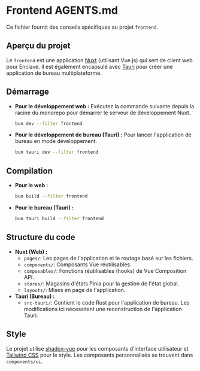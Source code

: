 # Frontend AGENTS.md

Ce fichier fournit des conseils spécifiques au projet `frontend`.

## Aperçu du projet

Le `frontend` est une application [Nuxt](https://nuxt.com/) (utilisant Vue.js) qui sert de client web pour Enclave. Il est également encapsulé avec [Tauri](https://tauri.app/) pour créer une application de bureau multiplateforme.

## Démarrage

-   **Pour le développement web :** Exécutez la commande suivante depuis la racine du monorepo pour démarrer le serveur de développement Nuxt.
    ```bash
    bun dev --filter frontend
    ```
-   **Pour le développement de bureau (Tauri) :** Pour lancer l'application de bureau en mode développement.
    ```bash
    bun tauri dev --filter frontend
    ```

## Compilation

-   **Pour le web :**
    ```bash
    bun build --filter frontend
    ```
-   **Pour le bureau (Tauri) :**
    ```bash
    bun tauri build --filter frontend
    ```

## Structure du code

-   **Nuxt (Web) :**
    -   `pages/`: Les pages de l'application et le routage basé sur les fichiers.
    -   `components/`: Composants Vue réutilisables.
    -   `composables/`: Fonctions réutilisables (hooks) de Vue Composition API.
    -   `stores/`: Magasins d'états Pinia pour la gestion de l'état global.
    -   `layouts/`: Mises en page de l'application.
-   **Tauri (Bureau) :**
    -   `src-tauri/`: Contient le code Rust pour l'application de bureau. Les modifications ici nécessitent une reconstruction de l'application Tauri.

## Style

Le projet utilise [shadcn-vue](https://www.shadcn-vue.com/) pour les composants d'interface utilisateur et [Tailwind CSS](https://tailwindcss.com/) pour le style. Les composants personnalisés se trouvent dans `components/ui`.

